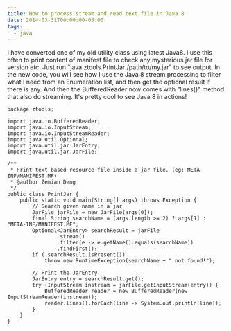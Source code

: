 ```yaml
---
title: How to process stream and read text file in Java 8
date: 2014-03-31T00:00:00-05:00
tags:
  - java
---
```

I have converted one of my old utility class using latest Java8. I use this often to print content of manifest file to check any mysterious jar file for version etc. Just run "java ztools.PrintJar /path/to/my.jar" to see output. In the new code, you will see how I use the Java 8 stream processing to filter what I need from an Enumeration list, and then get the optional result if there is any. And then the BufferedReader now comes with "lines()" method that also do streaming. It's pretty cool to see Java 8 in actions!
```
package ztools;

import java.io.BufferedReader;
import java.io.InputStream;
import java.io.InputStreamReader;
import java.util.Optional;
import java.util.jar.JarEntry;
import java.util.jar.JarFile;

/**
 * Print text based resource file inside a jar file. (eg: META-INF/MANIFEST.MF)
 * @author Zemian Deng
 */
public class PrintJar {
    public static void main(String[] args) throws Exception {
        // Search given name in a jar
        JarFile jarFile = new JarFile(args[0]);
        final String searchName = (args.length >= 2) ? args[1] : "META-INF/MANIFEST.MF";
        Optional<JarEntry> searchResult = jarFile
                .stream()
                .filter(e -> e.getName().equals(searchName))
                .findFirst();
        if (!searchResult.isPresent())
            throw new RuntimeException(searchName + " not found!");
        
        // Print the JarEntry
        JarEntry entry = searchResult.get();
        try (InputStream instream = jarFile.getInputStream(entry)) {
            BufferedReader reader = new BufferedReader(new InputStreamReader(instream));
            reader.lines().forEach(line -> System.out.println(line));
        }
    }
}
```
